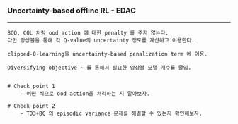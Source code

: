 ### Uncertainty-based offline RL - EDAC 

---
    
    
    BCQ, CQL 처럼 ood action 에 대한 penalty 를 주지 않는다.
    다만 앙상블을 통해 각 Q-value의 uncertainty 정도를 계산하고 이용한다.

    clipped-Q-learning을 uncertainty-based penalization term 에 이용.

    Diversifying objective ~ 를 통해서 필요한 앙상블 모델 개수를 줄임.
    

    # Check point 1
        - 어떤 식으로 ood action을 처리하는 지 알아보자.
    
    # Check point 2
        - TD3+BC 의 episodic variance 문제를 해결할 수 있는지 확인해보자. 


